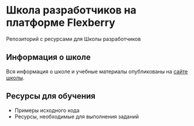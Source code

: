 # Школа разработчиков на платформе Flexberry
Репозиторий с ресурсами для Школы разработчиков

## Информация о школе
Вся информация о школе и учебные материалы опубликованы на [сайте школы](https://flexberry.github.io/ru/tds_landing-page.html).

## Ресурсы для обучения
* Примеры исходного кода
* Ресурсы, необходимые для выполнения заданий
